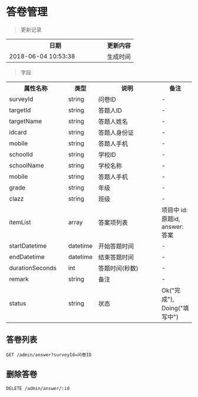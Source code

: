 # 答卷管理

> 更新记录

<table>
    <tr>
        <th style="width:250px;">日期</th>
        <th>更新内容</th>
    </tr>
    <tr>
        <td>2018-06-04 10:53:38</td>
        <td>生成时间</td>
    </tr>
</table>

> 字段

<table>
    <tr>
        <th style="width:150px;">属性名称</th>
        <th style="width:60px;">类型</th>
        <th style="width:200px;">说明</th>
        <th>备注</th>
    </tr>
    <tr>
        <td>surveyId</td>
        <td>string</td>
        <td>问卷ID</td>
        <td>-</td>
    </tr>
    <tr>
        <td>targetId</td>
        <td>string</td>
        <td>答题人ID</td>
        <td>-</td>
    </tr>
    <tr>
        <td>targetName</td>
        <td>string</td>
        <td>答题人姓名</td>
        <td>-</td>
    </tr>
    <tr>
        <td>idcard</td>
        <td>string</td>
        <td>答题人身份证</td>
        <td>-</td>
    </tr>
    <tr>
        <td>mobile</td>
        <td>string</td>
        <td>答题人手机</td>
        <td>-</td>
    </tr>
    <tr>
        <td>schoolId</td>
        <td>string</td>
        <td>学校ID</td>
        <td>-</td>
    </tr>
    <tr>
        <td>schoolName</td>
        <td>string</td>
        <td>学校名称</td>
        <td>-</td>
    </tr>
    <tr>
        <td>mobile</td>
        <td>string</td>
        <td>答题人手机</td>
        <td>-</td>
    </tr>
    <tr>
        <td>grade</td>
        <td>string</td>
        <td>年级</td>
        <td>-</td>
    </tr>
    <tr>
        <td>clazz</td>
        <td>string</td>
        <td>班级</td>
        <td>-</td>
    </tr>
    <tr>
        <td>itemList</td>
        <td>array</td>
        <td>答案项列表</td>
        <td>项目中 id:原题id, answer:答案</td>
    </tr>
    <tr>
        <td>startDatetime</td>
        <td>datetime</td>
        <td>开始答题时间</td>
        <td>-</td>
    </tr>
    <tr>
        <td>endDatetime</td>
        <td>datetime</td>
        <td>结束答题时间</td>
        <td>-</td>
    </tr>
    <tr>
        <td>durationSeconds</td>
        <td>int</td>
        <td>答题时间(秒数)</td>
        <td>-</td>
    </tr>
    <tr>
        <td>remark</td>
        <td>string</td>
        <td>备注</td>
        <td>-</td>
    </tr>
    <tr>
        <td>status</td>
        <td>string</td>
        <td>状态</td>
        <td>Ok("完成"), Doing("填写中")</td>
    </tr>
</table>


## 答卷列表

```
GET /admin/answer?surveyId=问卷ID
```

## 删除答卷

```
DELETE /admin/answer/:id
```
